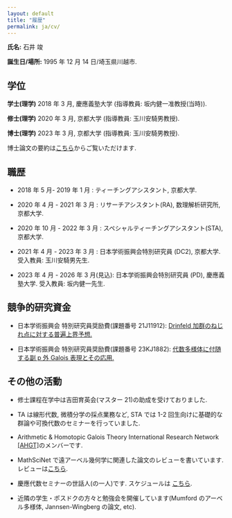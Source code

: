 ```yaml
---
layout: default
title: "履歴"
permalink: ja/cv/
---
```


**氏名:** 石井 竣

**誕生日/場所:** 1995 年 12 月 14 日/埼玉県川越市.

## 学位

**学士(理学)** 2018 年 3 月, 慶應義塾大学 (指導教員: 坂内健一准教授(当時)).

**修士(理学)** 2020 年 3 月, 京都大学 (指導教員: 玉川安騎男教授).

**博士(理学)** 2023 年 3 月, 京都大学 (指導教員: 玉川安騎男教授).

博士論文の要約は[こちら](https://repository.kulib.kyoto-u.ac.jp/dspace/handle/2433/283508)からご覧いただけます.

## 職歴

- 2018 年 5 月- 2019 年 1 月 : ティーチングアシスタント, 京都大学.

- 2020 年 4 月 - 2021 年 3 月 : リサーチアシスタント(RA), 数理解析研究所, 京都大学.

- 2020 年 10 月 - 2022 年 3 月 : スペシャルティーチングアシスタント(STA), 京都大学.

- 2021 年 4 月 - 2023 年 3 月 : 日本学術振興会特別研究員 (DC2), 京都大学. 受入教員: 玉川安騎男先生.

- 2023 年 4 月 - 2026 年 3 月(見込): 日本学術振興会特別研究員 (PD), 慶應義塾大学. 受入教員: 坂内健一先生.

## 競争的研究資金

- 日本学術振興会 特別研究員奨励費(課題番号 21J11912): [Drinfeld 加群のねじれ点に対する普遍上界予想.](https://kaken.nii.ac.jp/ja/grant/KAKENHI-PROJECT-21J11912/)

- 日本学術振興会 特別研究員奨励費(課題番号 23KJ1882): [代数多様体に付随する副 p 外 Galois 表現とその応用.](https://kaken.nii.ac.jp/grant/KAKENHI-PROJECT-23KJ1882/)

## その他の活動

- 修士課程在学中は吉田育英会(マスター 21)の助成を受けておりました.

- TA は線形代数, 微積分学の採点業務など, STA では 1-2 回生向けに基礎的な群論や可換代数のセミナーを行っていました.

- Arithmetic & Homotopic Galois Theory International Research Network [[AHGT]](https://ahgt.math.cnrs.fr)のメンバーです.

- MathSciNet で遠アーベル幾何学に関連した論文のレビューを書いています. レビューは[こちら](https://mathscinet.ams.org/mathscinet/author?authorId=1498106).

- 慶應代数セミナーの世話人(の一人)です. スケジュールは [こちら](https://www.math.keio.ac.jp/information/seminar/).

- 近隣の学生・ポスドクの方々と勉強会を開催しています(Mumford のアーベル多様体, Jannsen-Wingberg の論文, etc).
